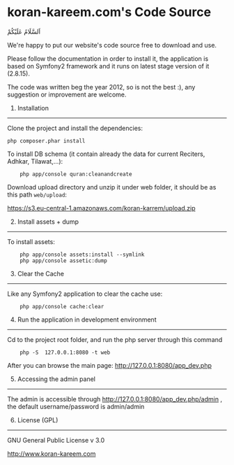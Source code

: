 koran-kareem.com's Code Source
==============================
اَلسَّلَامُ عَلَيْكُمْ

We're happy to put our website's code source free to download and use.

Please follow the documentation in order to install it, the application is based on Symfony2 framework and it runs on latest stage version of it (2.8.15).

The code was written beg the year 2012, so is not the best :), any suggestion or improvement are welcome.

1) Installation
---------------
Clone the project and install the dependencies:

    php composer.phar install

To install DB schema (it contain already the data for current Reciters, Adhkar, Tilawat,...):
```
    php app/console quran:cleanandcreate
```

Download upload directory and unzip it under web folder, it should be as this path `web/upload`:

https://s3.eu-central-1.amazonaws.com/koran-karrem/upload.zip

2) Install assets + dump
------------------------
To install assets:
```
    php app/console assets:install --symlink
    php app/console assetic:dump
```


3) Clear the Cache
------------------
Like any Symfony2 application to clear the cache use:
 
```
    php app/console cache:clear
```


4) Run the application in development environment
-------------------------------------------------
Cd to the project root folder, and run the php server through this command 
```
    php -S  127.0.0.1:8080 -t web
```

After you can browse the main page: http://127.0.0.1:8080/app_dev.php


5) Accessing the admin panel
----------------------------
The admin is accessible through http://127.0.0.1:8080/app_dev.php/admin , the default username/password is admin/admin



6) License (GPL)
----------------
GNU General Public License v 3.0


http://www.koran-kareem.com